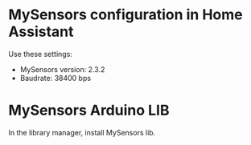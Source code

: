 # MySensors configuration in Home Assistant
Use these settings:
- MySensors version: 2.3.2
- Baudrate: 38400 bps

# MySensors Arduino LIB
In the library manager, install MySensors lib.
